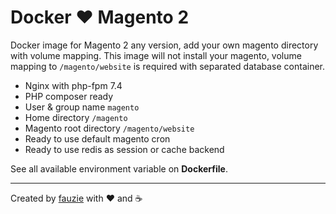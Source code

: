 Docker :heart: Magento 2
========================

Docker image for Magento 2 any version, add your own magento directory with volume mapping. This image will not install your magento, volume mapping to `/magento/website` is required with separated database container.

- Nginx with php-fpm 7.4
- PHP composer ready
- User & group name `magento`
- Home directory `/magento`
- Magento root directory `/magento/website`
- Ready to use default magento cron
- Ready to use redis as session or cache backend

See all available environment variable on **Dockerfile**.

---

Created by [fauzie](https://github.com/fauzie) with :heart: and :coffee:
